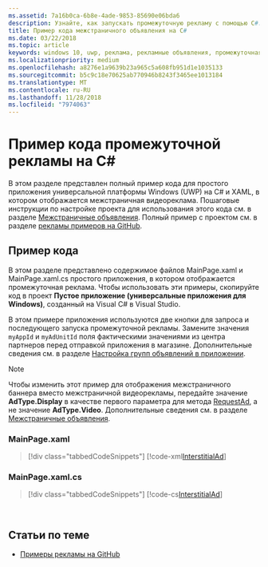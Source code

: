 ```yaml
---
ms.assetid: 7a16b0ca-6b8e-4ade-9853-85690e06bda6
description: Узнайте, как запускать промежуточную рекламу с помощью C#.
title: Пример кода межстраничного объявления на C#
ms.date: 03/22/2018
ms.topic: article
keywords: windows 10, uwp, реклама, рекламные объявления, промежуточная, c#, пример кода
ms.localizationpriority: medium
ms.openlocfilehash: a8276e1a9639b23a965c5a608fb951d1e1035133
ms.sourcegitcommit: b5c9c18e70625ab770946b8243f3465ee1013184
ms.translationtype: MT
ms.contentlocale: ru-RU
ms.lasthandoff: 11/28/2018
ms.locfileid: "7974063"
---
```

# <a name="interstitial-ad-sample-code-in-c"></a>Пример кода промежуточной рекламы на C\# #  

В этом разделе представлен полный пример кода для простого приложения универсальной платформы Windows (UWP) на C# и XAML, в котором отображается межстраничная видеореклама. Пошаговые инструкции по настройке проекта для использования этого кода см. в разделе [Межстраничные объявления](interstitial-ads.md). Полный пример с проектом см. в разделе [рекламы примеров на GitHub](http://aka.ms/githubads).

## <a name="code-example"></a>Пример кода

В этом разделе представлено содержимое файлов MainPage.xaml и MainPage.xaml.cs простого приложения, в котором отображается промежуточная реклама. Чтобы использовать эти примеры, скопируйте код в проект **Пустое приложение (универсальные приложения для Windows)**, созданный на Visual C# в Visual Studio.

В этом примере приложения используются две кнопки для запроса и последующего запуска промежуточной рекламы. Замените значения ```myAppId``` и ```myAdUnitId``` поля фактическими значениями из центра партнеров перед отправкой приложения в магазине. Дополнительные сведения см. в разделе [Настройка групп объявлений в приложении](set-up-ad-units-in-your-app.md#live-ad-units).

> [!NOTE]
> Чтобы изменить этот пример для отображения межстраничного баннера вместо межстраничной видеорекламы, передайте значение **AdType.Display** в качестве первого параметра для метода [RequestAd](https://docs.microsoft.com/uwp/api/microsoft.advertising.winrt.ui.interstitialad.requestad), а не значение **AdType.Video**. Дополнительные сведения см. в разделе [Межстраничные объявления](interstitial-ads.md).

### <a name="mainpagexaml"></a>MainPage.xaml

> [!div class="tabbedCodeSnippets"]
[!code-xml[InterstitialAd](./code/AdvertisingSamples/InterstitialAdSamples/cs/MainPage.xaml#L1-L13)]

### <a name="mainpagexamlcs"></a>MainPage.xaml.cs

> [!div class="tabbedCodeSnippets"]
[!code-cs[InterstitialAd](./code/AdvertisingSamples/InterstitialAdSamples/cs/MainPage.xaml.cs#CompleteSample)]

 
## <a name="related-topics"></a>Статьи по теме

* [Примеры рекламы на GitHub](http://aka.ms/githubads)
 
